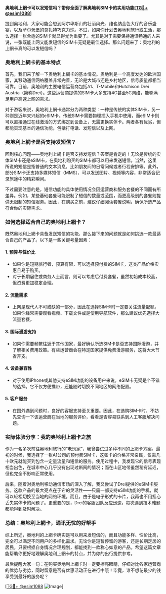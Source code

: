 **奥地利上網卡可以发短信吗？带你全面了解奥地利SIM卡的实用功能[[TG💪+ @esim1088](https://t.me/s/esim1088)]**

提到奥地利，大家可能会想到阿尔卑斯山的壮丽风光、维也纳金色大厅的音乐盛宴，以及萨尔茨堡的莫扎特巧克力球。不过，如果你计划去奥地利旅行或生活，那么选择一张合适的SIM卡就显得尤为重要了。尤其是对于需要保持通讯畅通的人来说，一张既能上网又能发短信的SIM卡无疑是最佳选择。那么问题来了：奥地利的上網卡真的可以发短信吗？

### 奥地利上網卡的基本特点

首先，我们来了解一下奥地利上網卡的基本情况。奥地利是一个高度发达的欧洲国家，其移动通信网络覆盖非常完善，无论是大城市还是乡村地区，信号质量都相当可靠。目前，奥地利的主要电信运营商包括A1、T-Mobile和Hutchison Drei Austria（简称Drei）。这些运营商提供的SIM卡大多支持4G甚至5G网络，能够满足用户高速上网的需求。

对于游客来说，奥地利上網卡通常分为两种类型：一种是传统的实体SIM卡，另一种则是近年来兴起的eSIM卡。传统SIM卡需要物理插入手机中使用，而eSIM卡则可以直接通过在线激活的方式绑定到设备上，无需更换实体卡。两者各有优劣，但都能实现基本的通信功能，包括打电话、发短信以及上网。

### 奥地利上網卡是否支持发短信？

回到核心问题——奥地利上網卡是否支持发短信？答案是肯定的！无论是传统的实体SIM卡还是eSIM卡，在奥地利购买的SIM卡都可以用来发送短信。当然，这里所说的短信是指普通的文本消息，比如朋友间的日常问候或者行程安排等。此外，部分SIM卡还支持多媒体短信（MMS），可以发送图片、视频等内容，非常适合记录旅途中的精彩瞬间。

不过需要注意的是，短信功能的具体使用情况会因运营商和服务套餐的不同而有所差异。例如，某些基础套餐可能限制了短信的数量或范围，而更高级别的套餐则提供无限制的短信服务。因此，在购买之前，建议仔细阅读套餐说明，确保所选产品符合你的实际需求。

### 如何选择适合自己的奥地利上網卡？

既然奥地利上網卡具备发送短信的功能，那么接下来的问题就是如何挑选一款最适合自己的产品了。以下是一些关键考量因素：

#### 1. **预算与性价比**
   - 如果你是短期旅行者，预算有限，可以选择预付费的SIM卡，这类产品价格实惠且易于购买。
   - 对于长期居住或商务人士而言，则可以考虑后付费套餐，虽然初始成本较高，但资费更加稳定合理。

#### 2. **流量需求**
   - 上网是现代人不可或缺的一部分，因此在选择SIM卡时一定要关注流量配额。如果你经常需要观看视频、下载文件或是使用导航软件，那么建议优先选择大流量套餐。

#### 3. **国际漫游支持**
   - 如果你需要频繁往返于其他国家，最好确认所选SIM卡是否支持国际漫游，并了解相关费用政策。有些运营商会在特定国家提供免费漫游服务，这将大大节省开支。

#### 4. **设备兼容性**
   - 对于使用iPhone或其他支持eSIM功能的设备用户来说，eSIM卡无疑是个不错的选择。它不仅方便携带，还能随时切换不同地区的网络配置。

#### 5. **客户服务**
   - 在国外遇到问题时，良好的客服支持至关重要。因此，在选购SIM卡时，不妨先查询一下该运营商在当地的服务评价，看看是否容易联系到人工客服解决问题。

### 实际体验分享：我的奥地利上網卡之旅

作为一名多次前往奥地利旅行的“老玩家”，我曾尝试过多种不同的上網卡方案。最初的时候，我选择了一张A1公司的预付费SIM卡，这张卡的价格非常亲民，仅需几十欧元就能买到包含一定量流量和短信的服务。使用过程中，我发现它的信号表现相当出色，在城市中心几乎没有出现过断网的情况；而在山区地带虽然稍有延迟，但也完全不影响正常使用。

后来，随着对奥地利移动通信市场的深入了解，我又尝试了Drei提供的eSIM卡服务。这款产品的最大亮点在于它的灵活性——只需一部支持eSIM功能的手机，就可以轻松切换至当地的网络环境。而且，由于是电子形式的卡片，我再也不用担心丢失实体卡的问题了。更重要的是，Drei的客服团队反应迅速，每次遇到技术难题都能得到及时解决。

### 总结：奥地利上網卡，通讯无忧的好帮手

综上所述，奥地利的上網卡确实是可以用来发短信的，而且功能多样、性价比高，完全可以满足不同用户的多样化需求。无论你是短暂停留的游客，还是长期定居的居民，只要根据自身情况合理规划，都能找到一款称心如意的产品。希望这篇文章能帮助你更好地理解奥地利上網卡的特点，并为你的出行提供参考。

最后提醒大家一句：在购买奥地利上網卡时一定要擦亮眼睛，仔细对比各家运营商的优势与劣势，同时留意是否有优惠活动正在进行中哦！毕竟，谁不想花最少的钱享受到最好的服务呢？

[[TG💪+ @esim1088](https://t.me/s/esim1088) ![Image](https://i.postimg.cc/4NQfJmqS/Snipaste-2025-05-13-00-14-12.png)]